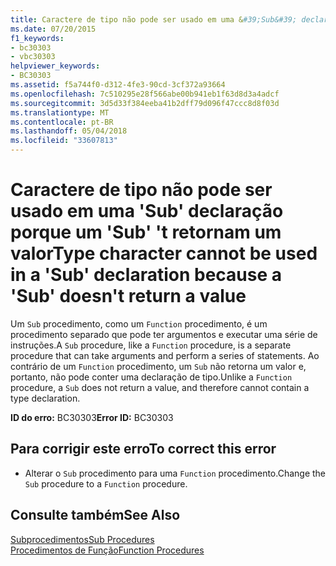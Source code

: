 ```yaml
---
title: Caractere de tipo não pode ser usado em uma &#39;Sub&#39; declaração porque um &#39;Sub&#39; &#39;t retornam um valor
ms.date: 07/20/2015
f1_keywords:
- bc30303
- vbc30303
helpviewer_keywords:
- BC30303
ms.assetid: f5a744f0-d312-4fe3-90cd-3cf372a93664
ms.openlocfilehash: 7c510295e28f566abe00b941eb1f63d8d3a4adcf
ms.sourcegitcommit: 3d5d33f384eeba41b2dff79d096f47ccc8d8f03d
ms.translationtype: MT
ms.contentlocale: pt-BR
ms.lasthandoff: 05/04/2018
ms.locfileid: "33607813"
---
```

# <a name="type-character-cannot-be-used-in-a-39sub39-declaration-because-a-39sub39-doesn39t-return-a-value"></a><span data-ttu-id="d98a4-102">Caractere de tipo não pode ser usado em uma &#39;Sub&#39; declaração porque um &#39;Sub&#39; &#39;t retornam um valor</span><span class="sxs-lookup"><span data-stu-id="d98a4-102">Type character cannot be used in a &#39;Sub&#39; declaration because a &#39;Sub&#39; doesn&#39;t return a value</span></span>
<span data-ttu-id="d98a4-103">Um `Sub` procedimento, como um `Function` procedimento, é um procedimento separado que pode ter argumentos e executar uma série de instruções.</span><span class="sxs-lookup"><span data-stu-id="d98a4-103">A `Sub` procedure, like a `Function` procedure, is a separate procedure that can take arguments and perform a series of statements.</span></span> <span data-ttu-id="d98a4-104">Ao contrário de um `Function` procedimento, um `Sub` não retorna um valor e, portanto, não pode conter uma declaração de tipo.</span><span class="sxs-lookup"><span data-stu-id="d98a4-104">Unlike a `Function` procedure, a `Sub` does not return a value, and therefore cannot contain a type declaration.</span></span>  
  
 <span data-ttu-id="d98a4-105">**ID do erro:** BC30303</span><span class="sxs-lookup"><span data-stu-id="d98a4-105">**Error ID:** BC30303</span></span>  
  
## <a name="to-correct-this-error"></a><span data-ttu-id="d98a4-106">Para corrigir este erro</span><span class="sxs-lookup"><span data-stu-id="d98a4-106">To correct this error</span></span>  
  
-   <span data-ttu-id="d98a4-107">Alterar o `Sub` procedimento para uma `Function` procedimento.</span><span class="sxs-lookup"><span data-stu-id="d98a4-107">Change the `Sub` procedure to a `Function` procedure.</span></span>  
  
## <a name="see-also"></a><span data-ttu-id="d98a4-108">Consulte também</span><span class="sxs-lookup"><span data-stu-id="d98a4-108">See Also</span></span>  
 [<span data-ttu-id="d98a4-109">Subprocedimentos</span><span class="sxs-lookup"><span data-stu-id="d98a4-109">Sub Procedures</span></span>](../../visual-basic/programming-guide/language-features/procedures/sub-procedures.md)  
 [<span data-ttu-id="d98a4-110">Procedimentos de Função</span><span class="sxs-lookup"><span data-stu-id="d98a4-110">Function Procedures</span></span>](../../visual-basic/programming-guide/language-features/procedures/function-procedures.md)
